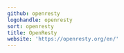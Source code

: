 ```yaml
---
github: openresty
logohandle: openresty
sort: openresty
title: OpenResty
website: 'https://openresty.org/en/'
---
```

